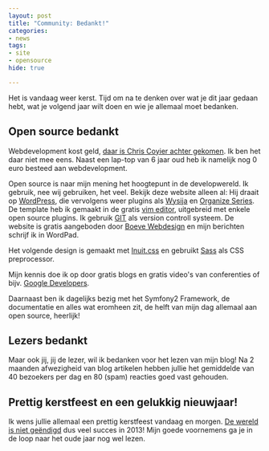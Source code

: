 ```yaml
---
layout: post
title: "Community: Bedankt!"
categories:
- news
tags:
- site
- opensource
hide: true

---
```

Het is vandaag weer kerst. Tijd om na te denken over wat je dit jaar gedaan
hebt, wat je volgend jaar wilt doen en wie je allemaal moet bedanken.

## Open source bedankt

Webdevelopment kost geld,
[daar is Chris Coyier achter gekomen](http://css-tricks.com/web-developer-economics-hardware-costs/).
Ik ben het daar niet mee eens. Naast een lap-top van 6 jaar oud heb ik namelijk
nog 0 euro besteed aan webdevelopment.

Open source is naar mijn mening het hoogtepunt in de developwereld. Ik gebruik,
nee wij gebruiken, het veel. Bekijk deze website alleen al: Hij draait op
[WordPress](http://wordpress.org/), die vervolgens weer plugins als
[Wysija](http://wysija.com) en [Organize
Series](http://wordpress.org/extend/plugins/organize-series/).  De template heb
ik gemaakt in de gratis [vim editor](http://www.vim.org/), uitgebreid met
enkele open source plugins. Ik gebruik [GIT](http://git-scm.com/) als version
controll systeem. De website is gratis aangeboden door [Boeve
Webdesign](http://boevewebdesign.nl/) en mijn berichten schrijf ik in WordPad.

Het volgende design is gemaakt met [Inuit.css](http://inuitcss.com) en gebruikt
[Sass](http://sass-lang.com/) als CSS preprocessor.

Mijn kennis doe ik op door gratis blogs en gratis video's van conferenties of
bijv. [Google Developers](http://www.youtube.com/user/googledevelopers).

Daarnaast ben ik dagelijks bezig met het Symfony2 Framework, de documentatie en
alles wat eromheen zit, de helft van mijn dag allemaal aan open source,
heerlijk!

## Lezers bedankt

Maar ook jij, jij de lezer, wil ik bedanken voor het lezen van mijn blog!  Na 2
maanden afwezigheid van blog artikelen hebben jullie het gemiddelde van
40 bezoekers per dag en 80 (spam) reacties goed vast gehouden.

## Prettig kerstfeest en een gelukkig nieuwjaar!

Ik wens jullie allemaal een prettig kerstfeest vandaag en morgen.
[De wereld is niet geëndigd](https://twitter.com/donttrythis/status/282155927778492416)
dus veel succes in 2013! Mijn goede voornemens ga je in de loop naar het oude
jaar nog wel lezen.

